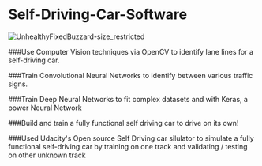 # Self-Driving-Car-Software 

![UnhealthyFixedBuzzard-size_restricted](https://user-images.githubusercontent.com/43662680/70956285-94fe4b80-2099-11ea-85f9-75d6b53adb1f.gif)

###Use Computer Vision techniques via OpenCV to identify lane lines for a self-driving car.

###Train Convolutional Neural Networks to identify between various traffic signs.

###Train Deep Neural Networks to fit complex datasets and with Keras, a power Neural Network

###Build and train a fully functional self driving car to drive on its own!

###Used Udacity's Open source Self Driving car silulator to simulate a fully functional self-driving car by training on one track and validating / testing on other unknown track
